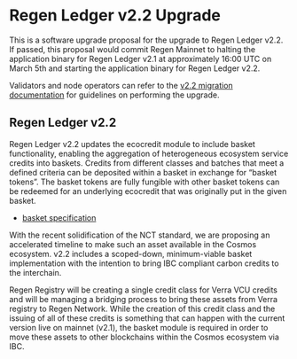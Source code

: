 # Regen Ledger v2.2 Upgrade

This is a software upgrade proposal for the upgrade to Regen Ledger v2.2. If passed, this proposal would commit Regen Mainnet to halting the application binary for Regen Ledger v2.1 at approximately 16:00 UTC on March 5th and starting the application binary for Regen Ledger v2.2.

Validators and node operators can refer to the [v2.2 migration documentation](https://docs.regen.network/migrations/v2.2-upgrade) for guidelines on performing the upgrade.

## Regen Ledger v2.2

Regen Ledger v2.2 updates the ecocredit module to include basket functionality, enabling the aggregation of heterogeneous ecosystem service credits into baskets. Credits from different classes and batches that meet a defined criteria can be deposited within a basket in exchange for “basket tokens”. The basket tokens are fully fungible with other basket tokens can be redeemed for an underlying ecocredit that was originally put in the given basket.

- [basket specification](https://github.com/regen-network/regen-ledger/blob/master/rfcs/002-baskets-specification.md)

With the recent solidification of the NCT standard, we are proposing an accelerated timeline to make such an asset available in the Cosmos ecosystem. v2.2 includes a scoped-down, minimum-viable basket implementation with the intention to bring IBC compliant carbon credits to the interchain.

Regen Registry will be creating a single credit class for Verra VCU credits and will be managing a bridging process to bring these assets from Verra registry to Regen Network. While the creation of this credit class and the issuing of all of these credits is something that can happen with the current version live on mainnet (v2.1), the basket module is required in order to move these assets to other blockchains within the Cosmos ecosystem via IBC. 